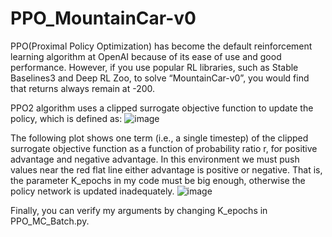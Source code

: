 # PPO_MountainCar-v0
PPO(Proximal Policy Optimization) has become the default reinforcement learning algorithm at OpenAI because of its ease of use and good performance. However, if you use popular RL libraries, such as Stable Baselines3 and Deep RL Zoo, to solve “MountainCar-v0”, you would find that returns always remain at -200.

PPO2 algorithm uses a clipped surrogate objective function to update the policy, which is defined as:
![image](https://github.com/alanyuwenche/PPO_MountainCar-v0/assets/56531349/632da39b-eb95-4f18-b22e-df4144688a97)

The following plot shows one term (i.e., a single timestep) of the clipped surrogate objective function as a function of probability ratio r, for positive advantage and negative advantage. In this environment we must push values near the red flat line either advantage is positive or negative. That is, the parameter K_epochs in my code must be big enough, otherwise the policy network is updated inadequately.
![image](https://github.com/alanyuwenche/PPO_MountainCar-v0/assets/56531349/6b66f99b-1d8e-4f6d-ba27-25bb0dd40cf5)

Finally, you can verify my arguments by changing K_epochs in PPO_MC_Batch.py.
